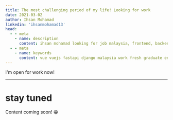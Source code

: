 ```yaml
---
title: The most challenging period of my life! Looking for work
date: 2021-03-02
author: Ihsan Mohamad
linkedin: 'ihsanmohamad13'
head:
  - - meta
    - name: description
      content: ihsan mohamad looking for job malaysia, frontend, backend or fullstack
  - - meta
    - name: keywords
      content: vue vuejs fastapi django malaysia work fresh graduate entry level junior developer python 
---
```


I'm open for work now!

---

# stay tuned

Content coming soon!
:grin: